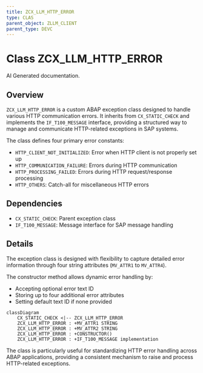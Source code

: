 ```yaml
---
title: ZCX_LLM_HTTP_ERROR
type: CLAS
parent_object: ZLLM_CLIENT
parent_type: DEVC
---
```


# Class ZCX_LLM_HTTP_ERROR

AI Generated documentation.
## Overview
`ZCX_LLM_HTTP_ERROR` is a custom ABAP exception class designed to handle various HTTP communication errors. It inherits from `CX_STATIC_CHECK` and implements the `IF_T100_MESSAGE` interface, providing a structured way to manage and communicate HTTP-related exceptions in SAP systems.

The class defines four primary error constants:
- `HTTP_CLIENT_NOT_INITIALIZED`: Error when HTTP client is not properly set up
- `HTTP_COMMUNICATION_FAILURE`: Errors during HTTP communication
- `HTTP_PROCESSING_FAILED`: Errors during HTTP request/response processing
- `HTTP_OTHERS`: Catch-all for miscellaneous HTTP errors

## Dependencies
- `CX_STATIC_CHECK`: Parent exception class
- `IF_T100_MESSAGE`: Message interface for SAP message handling

## Details
The exception class is designed with flexibility to capture detailed error information through four string attributes (`MV_ATTR1` to `MV_ATTR4`).

The constructor method allows dynamic error handling by:
- Accepting optional error text ID
- Storing up to four additional error attributes
- Setting default text ID if none provided

```mermaid
classDiagram
    CX_STATIC_CHECK <|-- ZCX_LLM_HTTP_ERROR
    ZCX_LLM_HTTP_ERROR : +MV_ATTR1 STRING
    ZCX_LLM_HTTP_ERROR : +MV_ATTR2 STRING
    ZCX_LLM_HTTP_ERROR : +CONSTRUCTOR()
    ZCX_LLM_HTTP_ERROR : +IF_T100_MESSAGE implementation
```

The class is particularly useful for standardizing HTTP error handling across ABAP applications, providing a consistent mechanism to raise and process HTTP-related exceptions.

